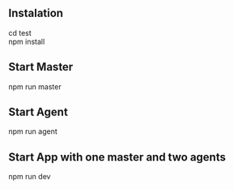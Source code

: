 ## Instalation

cd test <br />
npm install<br />

## Start Master

npm run master<br />

## Start Agent

npm run agent <br />

## Start App with one master and two agents

npm run dev
